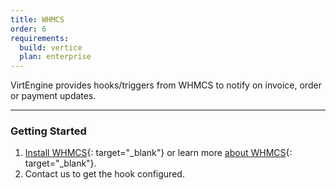 ```yaml
---
title: WHMCS
order: 6
requirements:
  build: vertice
  plan: enterprise
---
```


VirtEngine  provides hooks/triggers from WHMCS to notify on invoice, order or payment updates.

---

### Getting Started

1. [Install WHMCS](http://docs.whmcs.com/Installing_WHMCS){: target="_blank"} or learn more [about WHMCS](https://www.whmcs.com/){: target="_blank"}.
2. Contact us to get the hook configured.
